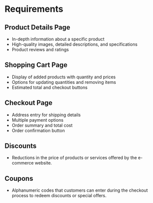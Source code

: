 # Requirements

## Product Details Page

- In-depth information about a specific product
- High-quality images, detailed descriptions, and specifications
- Product reviews and ratings

## Shopping Cart Page

- Display of added products with quantity and prices
- Options for updating quantities and removing items
- Estimated total and checkout buttons

## Checkout Page

- Address entry for shipping details
- Multiple payment options
- Order summary and total cost
- Order confirmation button

## Discounts

- Reductions in the price of products or services offered by the e-commerce website.

## Coupons

- Alphanumeric codes that customers can enter during the checkout process to redeem discounts or special offers.
